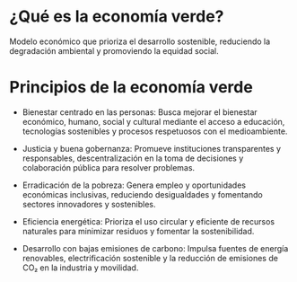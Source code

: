 # ¿Qué es la economía verde?

Modelo económico que prioriza el desarrollo sostenible, reduciendo la degradación ambiental y promoviendo la equidad social.

# Principios de la economía verde
- Bienestar centrado en las personas: Busca mejorar el bienestar económico, humano, social y cultural mediante el acceso a educación, tecnologías sostenibles y procesos respetuosos con el medioambiente.

- Justicia y buena gobernanza: Promueve instituciones transparentes y responsables, descentralización en la toma de decisiones y colaboración pública para resolver problemas.

- Erradicación de la pobreza: Genera empleo y oportunidades económicas inclusivas, reduciendo desigualdades y fomentando sectores innovadores y sostenibles.

- Eficiencia energética: Prioriza el uso circular y eficiente de recursos naturales para minimizar residuos y fomentar la sostenibilidad.

- Desarrollo con bajas emisiones de carbono: Impulsa fuentes de energía renovables, electrificación sostenible y la reducción de emisiones de CO₂ en la industria y movilidad.
